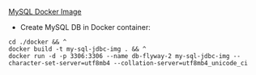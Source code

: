 [MySQL Docker Image](https://hub.docker.com/_/mysql/)

- Create MySQL DB in Docker container:

```shell
cd ./docker && ^
docker build -t my-sql-jdbc-img . && ^
docker run -d -p 3306:3306 --name db-flyway-2 my-sql-jdbc-img --character-set-server=utf8mb4 --collation-server=utf8mb4_unicode_ci
```

